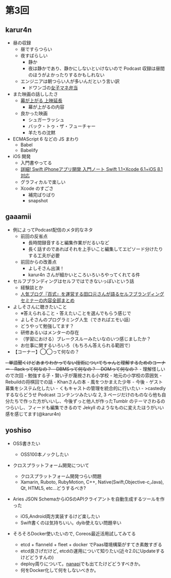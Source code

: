 # 第3回

## karur4n

- 昼の収録
  - 昼ですらつらい
  - 夜すばらしい
    - 静か
    - 夜は静かであり、静かにしないといけないので Podcast 収録は昼間のほうがよかったりするかもしれない
  - エンジニアは朝つらい人が多いんだという言い訳
    - ドワンゴの[女子マネ弁当](http://nlab.itmedia.co.jp/nl/articles/1308/28/news137.html)
- また映画の話ししたさ
  - [幕が上がる 上映延長](https://twitter.com/makuga_agaru/status/583882260564336641)
    - 幕が上がるの内容
  - 良かった映画
    - シュガーラッシュ
    - バック・トゥ・ザ・フューチャー
    - 羊たちの沈黙
- ECMAScript 6 などの JS まわり
  - Babel
  - Babelify
- iOS 開発
  - 入門書やってる
  - [詳細! Swift iPhoneアプリ開発 入門ノート Swift 1.1+Xcode 6.1+iOS 8.1対応](http://www.amazon.co.jp/Swift-iPhone%E3%82%A2%E3%83%97%E3%83%AA%E9%96%8B%E7%99%BA-%E5%85%A5%E9%96%80%E3%83%8E%E3%83%BC%E3%83%88-Xcode-8-1%E5%AF%BE%E5%BF%9C/dp/4800710707)
  - グラフィカルで楽しい
  - Xcode のすごさ
    - 補完ばりばり
    - snapshot

## gaaamii
- 例によってPodcast配信のメタ的なネタ
  - 前回の反省点
    - 長時間録音すると編集作業がだるいなど
    - 長く話すのであればそれを上手いこと編集してエピソード分けたりする工夫が必要
  - 前回からの改善点
    - よしそさん出演！
    - karur4n さんが細かいところいろいろやってくれてる件
- セルフブランディングはセルフではできないっぽいという話
  - 経験談とか
  - [人気ブログ『百式』を運営する田口元さんが語るセルフブランディングセミナーの内容全部まとめ](http://digimaga.net/2010/03/100shiki-seminar-report)
- よしそさんに聴きたいこと
  - ※答えられること・答えたいことを選んでもらう感じで
  - よしそさんのプログラミング人生（できればエモい話）
  - どうやって勉強してます？
  - 研修あるいはメンターの存在
  - （学習における）ブレークスルーみたいなのいつ感じましたか？
  - お仕事に関するいろいろ（もちろん答えられる範囲で）
- 【コーナー】◯◯って何なの？
<s>
  - 単語聞くけどあまりわかってない技術についてちゃんと理解するためのコーナー
  - Rackって何なの？
  - DBMSって何なの？
  - DOMって何なの？</s>
  - 理解怪しいので次回
- 勉強する子・賢い子が蔑視される小学校
  - 地元の小学校の雰囲気
  - Rebuildの将棋回での話
  - Khanさんの本
  - 風をつかまえた少年
- 今後
  - ゲスト募集をシステム化したい
  - くもキャストの管理を統合的に行いたい
  - >castedly するならどうせ Podcast コンテンツみたいな 2, 3 ページだけのものなら他も自分たちで作った方がいいし、今後ずっと他人が作ったTumblr のテーマさわるのつらいし、フィードも編集できるので Jekyll のようなものに変えたほうがいい感を感じてます(@karur4n)

## yoshiso
- OSS書きたい
  - OSS100本ノックしたい
- クロスプラットフォーム開発について
  - クロスプラットフォーム開発つらい問題
  - Xamarin, Ruboto, RubyMotion, C++, Native(Swift,Objective-c,Java), Qt, HTML5, etc...どうするべき?

- Aries JSON SchemaからiOSのAPIクライアントを自動生成するツールを作った
  - iOS,Android両方実装するけど楽したい
  - Swift書くのは気持ちいい。dyib使えない問題辛い

- そろそろDocker使いたいので, Coreos最近活用試してみてる
  - etcd + flanneld + fleet + docker でPaas環境構築がすてき素敵すぎる 
  - etcd良さげだけど, etcdの運用について知りたい(近々2.0にUpdateするけどどうすんの)
  - deploy周りについて。[nanapi](http://blog.nanapi.co.jp/tech/2015/04/10/nanapi_on_docker/)でも出てたけどどうすべきか。
  - 何をDocker化して何をしないべきか。
